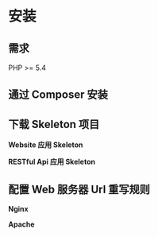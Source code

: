 # 安装
## 需求
PHP >= 5.4
## 通过 Composer 安装
## 下载 Skeleton 项目
**Website 应用 Skeleton**

**RESTful Api 应用 Skeleton**

## 配置 Web 服务器 Url 重写规则
**Nginx**

**Apache**
